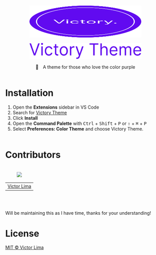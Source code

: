<p align="center">
  <img src="https://github.com/victorlim4/victory-theme/blob/main/single-logo.png?raw=true" alt="Victory Theme" width="70%" height="100px"/>
</p>

<p align="center">
  <img src="https://github.com/victorlim4/victory-theme/blob/main/logo.png?raw=true" alt="Victory Theme" width="70%" height="50px"/>
</p>

<p align="center">
💜 A theme for those who love the color purple
  <br><br>

# Installation
1. Open the **Extensions** sidebar in VS Code
2. Search for [Victory Theme](https://marketplace.visualstudio.com/items?itemName=VictorLima.victory-theme)
3. Click **Install**
4. Open the **Command Palette** with <kbd>Ctrl</kbd> + <kbd>Shift</kbd> + <kbd>P</kbd> or <kbd>⇧</kbd> + <kbd>⌘</kbd> + <kbd>P</kbd>
5. Select **Preferences: Color Theme** and choose Victory Theme.
<br><br>


# Contributors
<table>
  <thead>
    <tr>
      <td valign="bottom"><p align="center">
  <a href="https://github.com/victorlim4">
    <img src="https://github.com/victorlim4.png?size=100" align="center" />
  </a>
</p></td>
    </tr>
  </thead>

  <tbody>
    <td><a href="https://github.com/victorlim4">Victor Lima</a></td>
  </tbody>
</table>
<br><br>

Will be maintaining this as I have time, thanks for your understanding!

# License
[MIT © Victor Lima](https://github.com/victorlim4/victory-theme/blob/main/LICENSE)